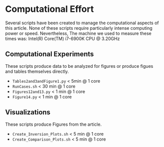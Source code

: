 # Computational Effort

Several scripts have been created to manage the computational aspects of this article. None of these scripts require particularly intense computing power or speed. Nevertheless, The machine we used to measure these times was: Intel(R) Core(TM) i7-6900K CPU @ 3.20GHz

## Computational Experiments

These scripts produce data to be analyzed for figures or produce figues and tables themselves directly.

* `Tables2and3andFigure1.py` < 5min @ 1 core
* `RunCases.sh` < 30 min @ 1 core
* `Figures12and13.py` < 1 min @ 1 core
* `Figure14.py` < 1 min @ 1 core

## Visualizations

These scripts produce Figures from the article.

* `Create_Inversion_Plots.sh` < 5 min @ 1 core
* `Create_Comparison_Plots.sh` < 5 min @ 1 core
